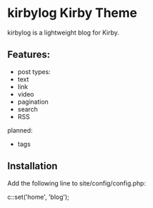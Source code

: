 # kirbylog Kirby Theme

kirbylog is a lightweight blog for Kirby.

## Features:

- post types:
 - text
 - link
 - video
- pagination
- search
- RSS

planned:

- tags

## Installation

Add the following line to site/config/config.php:

  c::set('home', 'blog');

